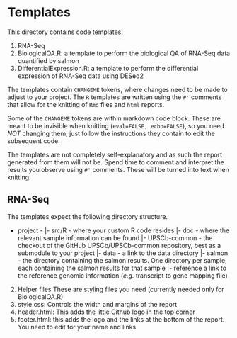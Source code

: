 # Templates

This directory contains code templates:

1. RNA-Seq
  1. BiologicalQA.R: a template to perform the biological QA of RNA-Seq data quantified by salmon
  2. DifferentialExpression.R: a template to perform the differential expression of RNA-Seq data using DESeq2

The templates contain `CHANGEME` tokens, where changes need to be made to adjust to your project. The `R` templates are written using the `#'` comments that allow for the knitting of `Rmd` files and `html` reports.

Some of the `CHANGEME` tokens are within markdown code block. These are meant to be invisible when knitting (`eval=FALSE, echo=FALSE`), so you need *NOT* changing them, just follow the instructions they contain to edit the subsequent code.

The templates are not completely self-explanatory and as such the report generated from them will not be. Spend time to comment and interpret the results you observe using `#'` comments. These will be turned into text when knitting.

## RNA-Seq

The templates expect the following directory structure. 

  - project -
            |- src/R        - where your custom R code resides
            |- doc          - where the relevant sample information can be found
            |- UPSCb-common - the checkout of the GitHub UPSCb/UPSCb-common repository, best as a submodule to your project
            |- data         - a link to the data directory
                  |- salmon - the directory containing the salmon results. One directory per sample, each containing the salmon results for that sample
            |- reference a link to the reference genomic information (_e.g._ transcript to gene mapping file)
            
2. Helper files
These are styling files you need (currently needed only for BiologicalQA.R)
  1. style.css: Controls the width and margins of the report
  2. header.html: This adds the little Github logo in the top corner
  3. footer.html: this adds the logo and the links at the bottom of the report. You need to edit for your name and links